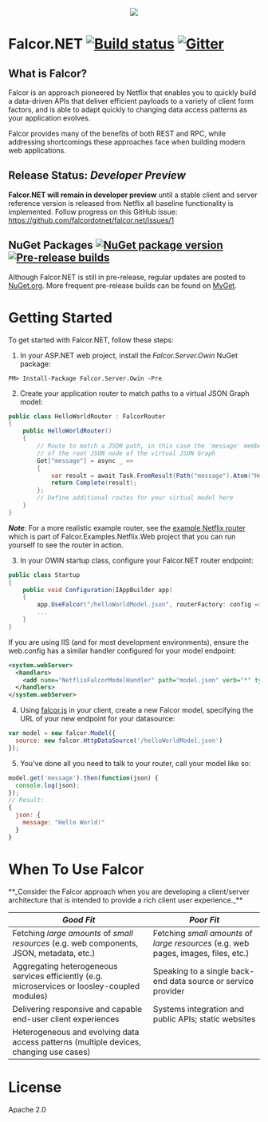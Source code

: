 <p align="center">
  <img src="https://cloud.githubusercontent.com/assets/1016365/8711049/66438ebc-2b03-11e5-8a8a-75934f7ca7ec.png">
</p>

# Falcor.NET [![Build status](https://ci.appveyor.com/api/projects/status/y7ybdqvvcrpxl1kq?svg=true)](https://ci.appveyor.com/project/CraigSmitham/falcor-net) [![Gitter](https://badges.gitter.im/Join%20Chat.svg)](https://gitter.im/falcordotnet/falcor.net)


[comment]: [![Coverity](https://scan.coverity.com/projects/6781/badge.svg)](https://scan.coverity.com/projects/falcordotnet-falcor-net) 


## What is Falcor?
Falcor is an approach pioneered by Netflix that enables you to quickly build a data-driven APIs that deliver efficient payloads to a variety of client form factors, and is able to adapt quickly to changing data access patterns as your application evolves.

Falcor provides many of the benefits of both REST and RPC, while addressing shortcomings these approaches face when building modern web applications.

## Release Status: _Developer Preview_
**Falcor.NET will remain in developer preview** until a stable client and server reference version is released from Netflix all baseline functionality is implemented. Follow progress on this GitHub issue: https://github.com/falcordotnet/falcor.net/issues/1

## NuGet Packages [![NuGet package version](https://img.shields.io/nuget/v/Falcor.svg?style=flat)](https://www.nuget.org/packages/Falcor.Server.Owin) [![Pre-release builds](https://img.shields.io/myget/falcordotnet/v/Falcor.svg)](https://www.myget.org/gallery/falcordotnet) 
Although Falcor.NET is still in pre-release, regular updates are posted to [NuGet.org](https://www.nuget.org/packages/Falcor.Server.Owin). More frequent pre-release builds can be found on [MyGet](https://www.myget.org/gallery/falcordotnet).  


# Getting Started

To get started with Falcor.NET, follow these steps:

1. In your ASP.NET web project, install the _Falcor.Server.Owin_ NuGet package:

```
PM> Install-Package Falcor.Server.Owin -Pre
```
2. Create your application router to match paths to a virtual JSON Graph model:

```cs
public class HelloWorldRouter : FalcorRouter
{
    public HelloWorldRouter()
    {
        // Route to match a JSON path, in this case the 'message' member
        // of the root JSON node of the virtual JSON Graph
        Get["message"] = async _ =>
        {
            var result = await Task.FromResult(Path("message").Atom("Hello World"));
            return Complete(result);
        };
        // Define additional routes for your virtual model here
    }
}
```
**_Note_**: For a more realistic example router, see the [example Netflix router](https://github.com/falcordotnet/falcor.net/blob/master/examples/Falcor.Examples.Netflix/NetflixRouter.cs) which  is part of Falcor.Examples.Netflix.Web project that you can run yourself to see the router in action.

3. In your OWIN startup class, configure your Falcor.NET router endpoint:

```cs
public class Startup
{
    public void Configuration(IAppBuilder app)
    {
        app.UseFalcor("/helloWorldModel.json", routerFactory: config => new HelloWorldRouter());
        ...
    }
}

```
If you are using IIS (and for most development environments), ensure the web.config has a similar handler configured for your model endpoint:

```xml
<system.webServer>
  <handlers>
    <add name="NetflixFalcorModelHandler" path="model.json" verb="*" type="System.Web.Handlers.TransferRequestHandler" preCondition="integratedMode,runtimeVersionv4.0" />
  </handlers>
</system.webServer>
```
4. Using [falcor.js](https://netflix.github.io/falcor/build/falcor.browser.js) in your client, create a new Falcor model, specifying the URL of your new endpoint for your datasource:

```js
var model = new falcor.Model({
  source: new falcor.HttpDataSource('/helloWorldModel.json')
});
```
5. You've done all you need to talk to your router, call your model like so:

```js
model.get('message').then(function(json) {
  console.log(json);
});
// Result:
{
  json: {
    message: "Hello World!"
  }
}
````

<h1 id="uses">When To Use Falcor</h1>
**_Consider the Falcor approach when you are developing a client/server architecture that is intended to provide a rich client user experience._**

| *Good Fit*                                                                                     | *Poor Fit*                                                                        |
|------------------------------------------------------------------------------------------------|---------------------------------------------------------------------------------|
| Fetching _large amounts_ of _small resources_ (e.g. web components, JSON, metadata, etc.)      | Fetching _small amounts_ of _large resources_ (e.g. web pages, images, files, etc.) |
| Aggregating heterogeneous services efficiently (e.g. microservices or loosley-coupled modules) | Speaking to a single back-end data source or service provider                   |
| Delivering responsive and capable end-user client experiences                                  | Systems integration and public APIs; static websites                            |
| Heterogeneous and evolving data access patterns (multiple devices, changing use cases)         |                                                                                 |


# License
Apache 2.0
